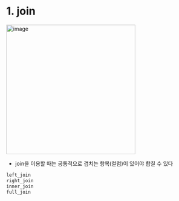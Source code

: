 # 1. join

<img width="341" alt="image" src="https://user-images.githubusercontent.com/118961766/210703145-76d5cd69-926e-45a9-a216-74ff0e261867.png">

* join을 이용할 때는 공통적으로 겹치는 항목(컬럼)이 있어야 합칠 수 있다

```R
left_join
right_join
inner_join
full_join
```

